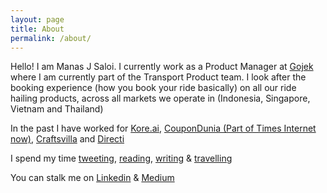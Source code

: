 ```yaml
---
layout: page
title: About
permalink: /about/
---
```


Hello! I am Manas J Saloi. I currently work as a Product Manager at [Gojek](https://www.go-jek.com/) where I am currently part of the Transport Product team. I look after the booking experience (how you book your ride basically) on all our ride hailing products, across all markets we operate in (Indonesia, Singapore, Vietnam and Thailand)

In the past I have worked for [Kore.ai](https://kore.ai/), [CouponDunia (Part of Times Internet now)](https://www.coupondunia.in/), [Craftsvilla](https://www.craftsvilla.com/) and [Directi](https://www.directi.com/)

I spend my time [tweeting](https://twitter.com/manas_saloi), [reading](https://www.goodreads.com/user/show/9698257-manas-saloi), [writing](https://www.linkedin.com/in/manassaloi/detail/recent-activity/posts/) & [travelling](https://solitarywankers.quora.com/)

You can stalk me on [Linkedin](https://www.linkedin.com/in/manassaloi/) & [Medium](https://medium.com/@manas_saloi)
